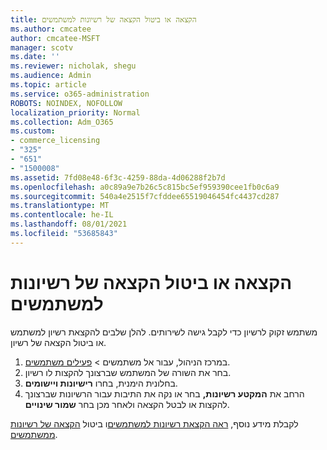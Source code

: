 ```yaml
---
title: הקצאה או ביטול הקצאה של רשיונות למשתמשים
ms.author: cmcatee
author: cmcatee-MSFT
manager: scotv
ms.date: ''
ms.reviewer: nicholak, shegu
ms.audience: Admin
ms.topic: article
ms.service: o365-administration
ROBOTS: NOINDEX, NOFOLLOW
localization_priority: Normal
ms.collection: Adm_O365
ms.custom:
- commerce_licensing
- "325"
- "651"
- "1500008"
ms.assetid: 7fd08e48-6f3c-4259-88da-4d06288f2b7d
ms.openlocfilehash: a0c89a9e7b26c5c815bc5ef959390cee1fb0c6a9
ms.sourcegitcommit: 540a4e2515f7cfddee65519046454fc4437cd287
ms.translationtype: MT
ms.contentlocale: he-IL
ms.lasthandoff: 08/01/2021
ms.locfileid: "53685843"
---
```

# <a name="assign-or-unassign-licenses-to-users"></a>הקצאה או ביטול הקצאה של רשיונות למשתמשים

משתמש זקוק לרשיון כדי לקבל גישה לשירותים. להלן שלבים להקצאת רשיון למשתמש או ביטול הקצאה של רשיון.
  
1. במרכז הניהול, עבור  אל משתמשים \> [פעילים משתמשים](https://go.microsoft.com/fwlink/p/?linkid=834822).
2. בחר את השורה של המשתמש שברצונך להקצות לו רשיון.
3. בחלונית הימנית, בחרו **רישיונות ויישומים**.
4. הרחב את **המקטע רשיונות,** בחר או נקה את התיבות עבור הרשיונות שברצונך להקצות או לבטל הקצאה ולאחר מכן בחר **שמור שינויים**.

לקבלת מידע נוסף, [ראה הקצאת רשיונות למשתמשים](/microsoft-365/admin/manage/assign-licenses-to-users)ו ביטול [הקצאה של רשיונות ממשתמשים](/microsoft-365/admin/manage/remove-licenses-from-users).